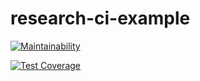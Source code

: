 # research-ci-example

[![Maintainability](https://api.codeclimate.com/v1/badges/43d8324b8d3724232ea2/maintainability)](https://codeclimate.com/github/jinmang2/research-ci-example/maintainability)

[![Test Coverage](https://api.codeclimate.com/v1/badges/43d8324b8d3724232ea2/test_coverage)](https://codeclimate.com/github/jinmang2/research-ci-example/test_coverage)
